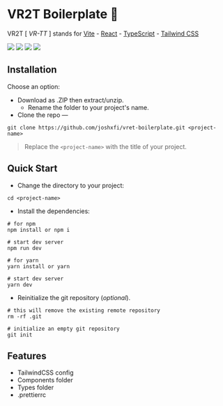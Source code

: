 # VR2T Boilerplate 💨

VR2T [ *VR-TT* ] stands for [Vite](https://github.com/vitejs/vite) - [React](https://github.com/microsoft/TypeScript) - [TypeScript](https://github.com/microsoft/TypeScript) - [Tailwind CSS](https://github.com/tailwindlabs/tailwindcss)

![](https://img.shields.io/badge/Vite-B73BFE?style=for-the-badge&logo=vite&logoColor=FFD62E)
![](https://img.shields.io/badge/React-20232A?style=for-the-badge&logo=react&logoColor=61DAFB)
![](https://img.shields.io/badge/TypeScript-007ACC?style=for-the-badge&logo=typescript&logoColor=white)
![](https://img.shields.io/badge/Tailwind_CSS-38B2AC?style=for-the-badge&logo=tailwind-css&logoColor=white)

## Installation
Choose an option:
* Download as .ZIP then extract/unzip.
  * Rename the folder to your project's name.
* Clone the repo — 
```shell
git clone https://github.com/joshxfi/vret-boilerplate.git <project-name>
```
> Replace the `<project-name>` with the title of your project.

## Quick Start
* Change the directory to your project:
```shell
cd <project-name>
```
* Install the dependencies:
```shell
# for npm
npm install or npm i

# start dev server
npm run dev
```
```shell
# for yarn
yarn install or yarn

# start dev server
yarn dev
```
* Reinitialize the git repository (*optional*).
```shell
# this will remove the existing remote repository
rm -rf .git

# initialize an empty git repository
git init
```

## Features
* TailwindCSS config
* Components folder
* Types folder
* .prettierrc
